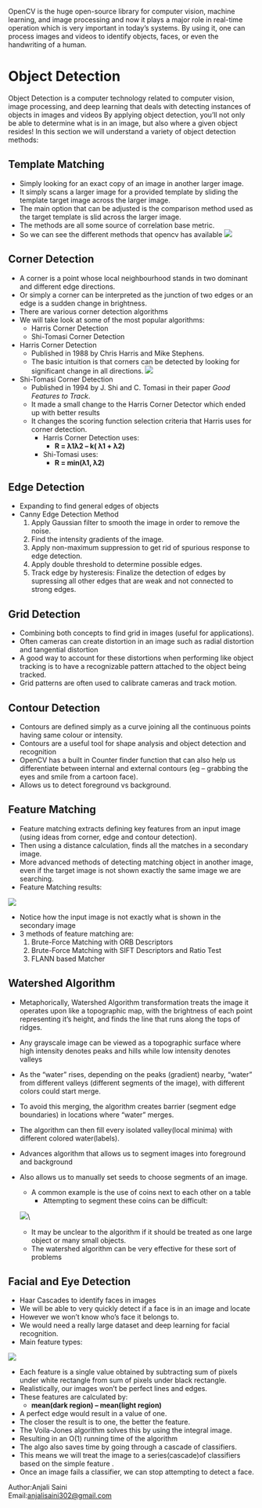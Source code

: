 OpenCV is the huge open-source library for computer vision, machine learning, and image processing and now it plays a major role in real-time operation which is very important in today’s systems. By using it, one can process images and videos to identify objects, faces, or even the handwriting of a human. 

# Object Detection #

Object Detection is a computer technology related to computer vision, image processing, and deep learning that deals with detecting instances of objects in images and videos
By applying object detection, you’ll not only be able to determine what is in an image, but also where a given object resides!
In this section we will understand a variety of object detection methods:
  
## Template Matching ##
  * Simply looking for an exact copy of an image in another larger image.
  * It simply scans a larger image for a provided template by sliding the template target image  across the larger image.
  * The main option that can be adjusted is the comparison method used as the target template is slid across the larger image.
  * The methods are all some source of correlation base metric.
  * So we can see the different methods that opencv has available
	![](https://miro.medium.com/max/700/1*VghwcBOX62lu4HzRH8FIMg.png)
## Corner Detection ##
* A corner is a point whose local neighbourhood stands in two dominant and different edge directions.
* Or simply a corner can be interpreted as the junction of two edges or an edge is a sudden change in brightness.
* There are various corner detection algorithms 
* We will take look at some of the most popular algorithms:
  * Harris Corner Detection
  * Shi-Tomasi Corner Detection   
* Harris Corner Detection
  * Published in 1988 by Chris Harris and Mike Stephens.
  * The basic intuition is that corners can be detected by looking for significant change in all directions.
  ![]( https://media5.datahacker.rs/2019/07/130-1024x608.png) 
* Shi-Tomasi Corner Detection   
  * Published in 1994 by J. Shi and C. Tomasi in their paper *Good Features to Track*.
  * It made a small change to the Harris Corner Detector which ended up with better results
  * It changes the scoring function selection criteria that Harris uses for corner detection.
    * Harris Corner Detection uses:
      * **R =  λ1λ2 – k( λ1  + λ2)**      
    * Shi-Tomasi uses:
      * **R = min(λ1, λ2)**
## Edge Detection ##
* Expanding to find general edges of objects
* Canny Edge Detection Method
	1. Apply Gaussian filter to smooth the image in order to remove the noise.
	1. Find the intensity gradients of the image.
	1. Apply non-maximum suppression to get rid of spurious response to edge detection.
	1. Apply double threshold to determine possible edges.
	1. Track edge by hysteresis: Finalize the detection of edges by supressing all other edges that are weak and not connected to strong edges.
## Grid Detection ##
* Combining both concepts to find grid in images (useful for applications).
* Often cameras can create distortion in an image such as radial distortion and tangential distortion
* A good way to account for these distortions when performing like object tracking is to have a recognizable pattern attached to the object being tracked.
* Grid patterns are often used to calibrate cameras and track motion.  
## Contour Detection ##
* Contours are defined simply as a curve joining all the continuous points having same colour or intensity.
*	Contours are a useful tool for shape analysis and object detection and recognition
* OpenCV has a built in Counter finder function that can also help us differentiate between internal and external contours (eg – grabbing the eyes and smile from a cartoon face).
* Allows us to detect foreground vs background.
## Feature Matching ##
* Feature matching extracts defining key features from an input image (using ideas from corner, edge and contour detection).
* Then using a distance calculation, finds all the matches in a secondary image.
* More advanced methods of detecting matching object in another image, even if the target image is not shown exactly the same image we are searching.
* Feature Matching results:

![](https://docs.opencv.org/3.4/matcher_result1.jpg)
* Notice how the input image is not exactly what is shown in the secondary image
* 3 methods of feature matching are:
	1. Brute-Force Matching with ORB Descriptors
	1. Brute-Force Matching with SIFT Descriptors and Ratio Test
	1. FLANN based Matcher 
	
## Watershed Algorithm ##
* Metaphorically, Watershed Algorithm transformation treats the image it operates upon like a topographic map, with the brightness of each point representing it’s height, and finds the line that runs along the tops of ridges.
* Any grayscale image  can be viewed as a topographic surface where high intensity denotes peaks and hills while low intensity denotes valleys
* As the “water” rises, depending on the peaks (gradient) nearby, “water” from different valleys (different segments of the image), with different colors could start merge.
* To avoid this merging, the algorithm creates barrier (segment edge boundaries) in locations where “water” merges.
* The algorithm can then fill every isolated valley(local minima) with different colored water(labels).
* Advances algorithm that allows us to segment images into foreground and background
* Also allows us to manually set seeds to choose segments of an image.
	* A common example is the use of coins next to each other on a table
	  * Attempting to segment these coins can be difficult:
    
	![](https://encrypted-tbn0.gstatic.com/images?q=tbn%3AANd9GcQRLGLxjK2fADx4e7Sci8koBkeB0Lh-QtqAdg&usqp=CAU)\
  * It may be unclear to the algorithm  if it should be treated as one large object or many small objects.
  * The watershed algorithm can be very effective  for these sort of problems
## Facial and Eye Detection ##
* Haar Cascades to identify faces in images
* We will be able to very quickly detect if a face is in an image and locate
* However we won’t know who’s face it belongs to.
* We would need a really large dataset and deep learning for facial recognition.
* Main feature types: 

![](https://docs.opencv.org/3.4/haar_features.jpg)
* Each feature is a single value obtained by subtracting sum of pixels under white rectangle from sum of pixels under black rectangle.
* Realistically, our images won’t be perfect lines and edges.
* These features are calculated by:
  * **mean(dark region) – mean(light region)**
* A perfect edge would result in a value of one.
* The closer the result is to one, the better the feature.
* The Voila-Jones algorithm solves this by using the integral image.
* Resulting in an O(1) running time of the algorithm
* The algo also saves time by going through a cascade of classifiers.
* This means we will treat the image to a series(cascade)of classifiers based on the simple feature .
* Once an image fails a classifier, we can stop attempting to detect a face.
	
Author:Anjali Saini\
Email:anjalisaini302@gmail.com
